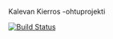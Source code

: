 Kalevan Kierros -ohtuprojekti

[![Build Status](https://travis-ci.org/ohtu-kaleva/KalevanKierros.svg?branch=master)](https://travis-ci.org/ohtu-kaleva/KalevanKierros)
